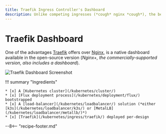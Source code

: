```yaml
---
title: Traefik Ingress Controller's Dashboard
description: Unlike competing ingresses (*cough* nginx *cough*), the beautiful Traefik dashboard UI is free for all.
---
```

# Traefik Dashboard

One of the advantages [Traefik](/kubernetes/ingress/traefik/) offers over [Nginx](/kubernetes/ingress/nginx/), is a native dashboard available in the open-source version (*Nginx+, the commercially-supported version, also includes a dashboard*).

![Traefik Dashboard Screenshot](../../../images/traefik-dashboard.png)

!!! summary "Ingredients"

    * [x] A [Kubernetes cluster](/kubernetes/cluster/) 
    * [x] [Flux deployment process](/kubernetes/deployment/flux/) bootstrapped
    * [x] A [load-balancer](/kubernetes/loadbalancer/) solution (*either [k3s](/kubernetes/loadbalancer/k3s/) or [MetalLB](/kubernetes/loadbalancer/metallb/)*)
    * [x] [Traefik](/kubernetes/ingress/traefik/) deployed per-design

--8<-- "recipe-footer.md"

[^1]: The beauty of this design is that the same process will now work for any other application you deploy, without any additional manual effort for DNS or SSL setup!

